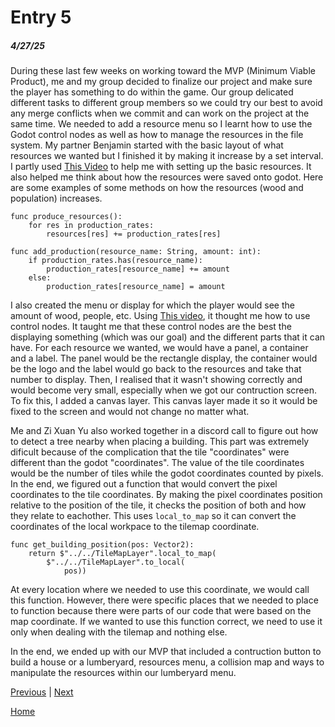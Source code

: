 # Entry 5
##### 4/27/25

During these last few weeks on working toward the MVP (Minimum Viable Product), me and my group decided to finalize our project and make sure the player has something to do within the game. Our group delicated different tasks to different group members so we could try our best to avoid any merge conflicts when we commit and can work on the project at the same time. We needed to add a resource menu so I learnt how to use the Godot control nodes as well as how to manage the resources in the file system. My partner Benjamin started with the basic layout of what resources we wanted but I finished it by making it increase by a set interval. I partly used [This Video](https://www.youtube.com/watch?v=h5vpjCDNa-w) to help me with setting up the basic resources. It also helped me think about how the resources were saved onto godot. Here are some examples of some methods on how the resources (wood and population) increases.

```gdscript
func produce_resources():
	for res in production_rates:
		resources[res] += production_rates[res]
		
func add_production(resource_name: String, amount: int):
	if production_rates.has(resource_name):
		production_rates[resource_name] += amount
	else:
		production_rates[resource_name] = amount
```

I also created the menu or display for which the player would see the amount of wood, people, etc. Using [This video](https://www.youtube.com/watch?v=5Hog6a0EYa0), it thought me how to use control nodes. It taught me that these control nodes are the best the displaying something (which was our goal) and the different parts that it can have. For each resource we wanted, we would have a panel, a container and a label. The panel would be the rectangle display, the container would be the logo and the label would go back to the resources and take that number to display. Then, I realised that it wasn't showing correctly and would become very small, especially when we got our contruction screen. To fix this, I added a canvas layer. This canvas layer made it so it would be fixed to the screen and would not change no matter what. 

Me and Zi Xuan Yu also worked together in a discord call to figure out how to detect a tree nearby when placing a building. This part was extremely dificult because of the complication that the tile "coordinates" were different than the godot "coordinates". The value of the tile coordinates would be the number of tiles while the godot coordinates counted by pixels. In the end, we figured out a function that would convert the pixel coordinates to the tile coordinates. By making the pixel coordinates position relative to the position of the tile, it checks the position of both and how they relate to eachother. This uses `local_to_map` so it can convert the coordinates of the local workpace to the tilemap coordinate. 

```gdscript
func get_building_position(pos: Vector2):
	return $"../../TileMapLayer".local_to_map(
		$"../../TileMapLayer".to_local(
			pos))
```
At every location where we needed to use this coordinate, we would call this function. However, there were specific places that we needed to place to function because there were parts of our code that were based on the map coordinate. If we wanted to use this function correct, we need to use it only when dealing with the tilemap and nothing else. 

In the end, we ended up with our MVP that included a contruction button to build a house or a lumberyard, resources menu, a collision map and ways to manipulate the resources within our lumberyard menu. 

[Previous](entry04.md) | [Next](entry06.md)

[Home](../README.md)
